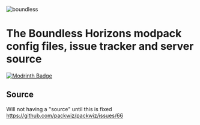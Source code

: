 
![boundless](https://github.com/user-attachments/assets/f2430c88-728a-46dd-862b-d921250fcdeb)

# The Boundless Horizons modpack config files, issue tracker and server source

[![Modrinth Badge](https://img.shields.io/badge/Modrinth-00AF5C?logo=modrinth&logoColor=fff&style=for-the-badge)](https://modrinth.com/modpack/boundless)

## Source
Will not having a "source" until this is fixed https://github.com/packwiz/packwiz/issues/66
